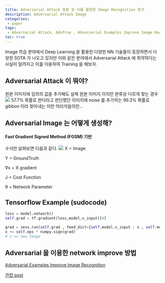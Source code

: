 ```yaml
---
title: Adversarial Attack 동향 및 이를 활용한 Image Recognition 증가
description: Adversarial Attack Image
categories:
 - paper
tags:
 - Adversarial Attack, AdvProp , Adversarial Examples Improve Image Recognition
toc: true
---
```

Image 학습 분야에서 Deep Learning 을 활용한 다양한 NN 기술들이 등장하면서 다양한 SOTA 가 나오고 있지만 
이와 같은 분야에서 Adversarial Attack 에 취약하다는 사실이 알려지고 이를 이용하여 Training 을 해보자.  
## Adversarial Attack 이 뭐야?
원본 이미지에 임의의 값을 추가해도 실제 원본 이미지 이지만 분류상 다르게 찾는 경우
![](https://openai.com/content/images/2017/02/adversarial_img_1.png)
57.7% 확률로 판다라고 판단했던 이미지에 noise 를 추가하는 99.3% 확률로 gibbon 이라 찾아내는 이런 어리석음이란...

## Adversarial Image 는 어떻게 생성해?
#### Fast Gradient Signed Method (FGSM) 기반 
수식만 살펴보면 다음과 같다.
![](https://miro.medium.com/max/685/1*p0CybspN89jSzmM4V4Ovng.png)
X = Image

Y = GroundTruth 

∇x = X gradient

J = Cost Function

θ = Network Parameter

## Tensorflow Example (sudocode)
~~~python
loss = model.network()
self.grad = tf.gradient(loss,model.x_input)[0]

grad = sess.run(self.grad , feed_dict={self.model.x_input : x , self.model.y_input : y})
x += self.eps * numpy.sign(grad)
# x == new Image
~~~ 

## Adversarial 을 이용한 network improve 방법
[Adversarial Examples Improve Image Recognition](https://arxiv.org/abs/1911.09665)

[관련 post]()